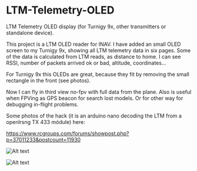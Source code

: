 # LTM-Telemetry-OLED
LTM Telemetry OLED display (for Turnigy 9x, other transmitters or standalone device).


This project is a  LTM OLED reader for INAV. I have added an small OLED screen to my Turnigy 9x, showing all LTM telemetry data in six pages. Some of the data is calculated from LTM reads, as distance to home. I can see RSSI, number of packets arrived ok or bad, altitude, coordinates...

For Turnigy 9x this OLEDs are great, because they fit by removing the small rectangle in the front (see photos).

Now I can fly in third view no-fpv with full data from the plane. Also is useful when FPVing as GPS beacon for search lost models. Or for other way for debugging in-flight problems.

Some photos of the hack (it is an arduino nano decoding the LTM from a openlrsng TX 433 módule) here:

https://www.rcgroups.com/forums/showpost.php?p=37011233&postcount=11930



![Alt text](https://s1.postimg.org/cu9aul53z/IMG_20170303_161406.jpg)

![Alt text](https://s1.postimg.org/i4e9lvpcv/IMG_20170303_160109.jpg)











